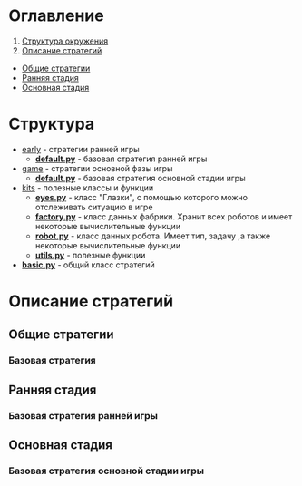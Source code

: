 # Оглавление
1. [Структура окружения](#структура)
2. [Описание стратегий](#описание-стратегий)
  * [Общие стратегии](#общие-стратегии)
  * [Ранняя стадия](#ранняя-стадия)
  * [Основная стадия](#основная-стадия)

# Структура

* [early](https://github.com/BooCreator/Lux-AI-Season-2-Strategy-Library/tree/main/strategy/early) - стратегии ранней игры
  * __[default.py](https://github.com/BooCreator/Lux-AI-Season-2-Strategy-Library/tree/main/strategy/early/default.py)__ - базовая стратегия ранней игры
* [game](https://github.com/BooCreator/Lux-AI-Season-2-Strategy-Library/tree/main/strategy/game) - стратегии основной фазы игры
  * __[default.py](https://github.com/BooCreator/Lux-AI-Season-2-Strategy-Library/tree/main/strategy/game/default.py)__ - базовая стратегия основной стадии игры
* [kits](https://github.com/BooCreator/Lux-AI-Season-2-Strategy-Library/tree/main/strategy/kits) - полезные классы и функции
  * __[eyes.py]()__ - класс "Глазки", с помощью которого можно отслеживать ситуацию в игре
  * __[factory.py]()__ - класс данных фабрики. Хранит всех роботов и имеет некоторые вычислительные функции
  * __[robot.py]()__ - класс данных робота. Имеет тип, задачу ,а также некоторые вычислительные функции
  * __[utils.py]()__ - полезные функции
* __[basic.py](https://github.com/BooCreator/Lux-AI-Season-2-Strategy-Library/tree/main/strategy/basic.py)__ - общий класс стратегий

# Описание стратегий

## Общие стратегии

### Базовая стратегия

## Ранняя стадия

### Базовая стратегия ранней игры

## Основная стадия

### Базовая стратегия основной стадии игры
